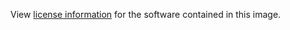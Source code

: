 View [license information](https://pydio.com/en/community/contribute/contributor-license-agreement-cla/) for the software contained in this image.
